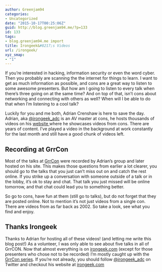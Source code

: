 ```yaml
---
author: Greenjam94
categories:
- Uncategorized
date: "2015-10-17T00:25:06Z"
guid: http://blog.greenjam94.me/?p=133
id: 133
tags:
- blog.greenjam94.me import
title: Irongeek&#8217;s Videos
url: /irongeek/
xyz_smap:
- "1"
---
```


If you’re interested in hacking, information security or even the word cyber. Then you probably are scanning the the internet for things to learn. I want to get as much information as possible, and cons are a great way to listen to some awesome presenters. But how am I going to listen to every talk when there’s three going on at the same time? And on top of that, isn’t cons about networking and connecting with others as well? When will I be able to do that when I’m listening to a cool talk?

Luckily for you and me both, Adrian Crenshaw is here to save the day. Adrian, aka [@irongeek\_adc](https://twitter.com/irongeek_adc) is an AV master at cons, he hosts thousands of videos on his [website ](http://www.irongeek.com/)where he showcases videos from cons. There are years of content. I’ve played a video in the background at work constantly for the last month and still have a good chunk of videos left.

## Recording at GrrCon

Most of the talks at [GrrCon](http://grrcon.com) were recorded by Adrian’s group and later hosted on his site. This makes those questions from earlier a lot clearer, you should go to the talks that you just can’t miss out on and catch the rest online. If you strike up a conversation with someone outside of a talk or in the lobby, it’s ok to stay and chat. That talk you just missed will be online tomorrow, and that chat could lead you to something better.

So go to cons, have fun at them (still go to talks), but do not forget that they are posted online. Not to mention it’s not just videos from a single con. There are videos from as far back as 2002. So take a look, see what you find and enjoy.

## Thanks Irongeek

Thanks to Adrian for hosting all of these videos! (and letting me write this blog post!) As a volunteer, I was only able to see about five talks in all of GrrCON. Now that almost everything is on [irongeek.com](http://www.irongeek.com/) (except for those presenters who chose not to be recorded) I’m mostly caught up with the [GrrCon series](http://www.irongeek.com/i.php?page=videos/grrcon2015/mainlist). If you’re not already, you should follow [@irongeek\_adc](https://twitter.com/irongeek_adc) on Twitter and checkout his website at [irongeek.com](http://www.irongeek.com)